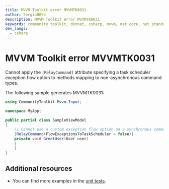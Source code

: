 ```yaml
---
title: MVVM Toolkit error MVVMTK0031
author: Sergio0694
description: MVVM Toolkit error MVVMTK0031
keywords: community toolkit, dotnet, csharp, mvvm, net core, net standard, source generators
dev_langs:
  - csharp
---
```


# MVVM Toolkit error MVVMTK0031

Cannot apply the `[RelayCommand]` attribute specifying a task scheduler exception flow option to methods mapping to non-asynchronous command types.

The following sample generates MVVMTK0031:

```csharp
using CommunityToolkit.Mvvm.Input;

namespace MyApp;

public partial class SampleViewModel
{
    // Cannot use a custom exception flow option on a synchronous command method
    [RelayCommand(FlowExceptionsToTaskScheduler = false)]
    private void GreetUser(User user)
    {
    }
}
```

## Additional resources

- You can find more examples in the [unit tests](https://github.com/CommunityToolkit/dotnet/tree/main/tests/CommunityToolkit.Mvvm.SourceGenerators.UnitTests).
